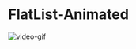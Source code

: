 # FlatList-Animated

![video-gif](https://user-images.githubusercontent.com/70117105/195385289-87604e03-130c-45ac-b991-bbdaf6bb394c.gif)
